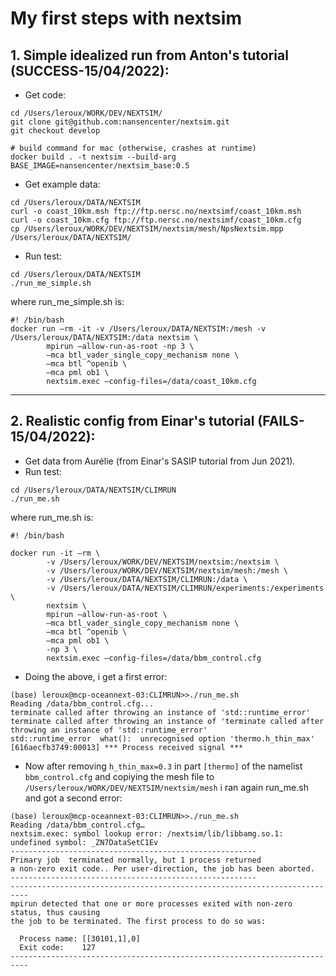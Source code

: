 # My first steps with nextsim

## 1. Simple idealized run from Anton's tutorial (SUCCESS-15/04/2022):

* Get code:
```
cd /Users/leroux/WORK/DEV/NEXTSIM/
git clone git@github.com:nansencenter/nextsim.git
git checkout develop

# build command for mac (otherwise, crashes at runtime)
docker build . -t nextsim --build-arg BASE_IMAGE=nansencenter/nextsim_base:0.5
```

* Get example data:
```
cd /Users/leroux/DATA/NEXTSIM
curl -o coast_10km.msh ftp://ftp.nersc.no/nextsimf/coast_10km.msh
curl -o coast_10km.cfg ftp://ftp.nersc.no/nextsimf/coast_10km.cfg
cp /Users/leroux/WORK/DEV/NEXTSIM/nextsim/mesh/NpsNextsim.mpp /Users/leroux/DATA/NEXTSIM/
```

* Run test:
```
cd /Users/leroux/DATA/NEXTSIM
./run_me_simple.sh
```
where run_me_simple.sh is: 
```
#! /bin/bash
docker run —rm -it -v /Users/leroux/DATA/NEXTSIM:/mesh -v /Users/leroux/DATA/NEXTSIM:/data nextsim \
        mpirun —allow-run-as-root -np 3 \
        —mca btl_vader_single_copy_mechanism none \
        —mca btl ^openib \
        —mca pml ob1 \
        nextsim.exec —config-files=/data/coast_10km.cfg
```

---
## 2. Realistic config from Einar's tutorial (FAILS-15/04/2022):
* Get data from Aurélie (from Einar's SASIP tutorial from Jun 2021).
* Run test:
```
cd /Users/leroux/DATA/NEXTSIM/CLIMRUN
./run_me.sh
```
where run_me.sh is:
```
#! /bin/bash

docker run -it —rm \
        -v /Users/leroux/WORK/DEV/NEXTSIM/nextsim:/nextsim \
        -v /Users/leroux/WORK/DEV/NEXTSIM/nextsim/mesh:/mesh \
        -v /Users/leroux/DATA/NEXTSIM/CLIMRUN:/data \
        -v /Users/leroux/DATA/NEXTSIM/CLIMRUN/experiments:/experiments \
        nextsim \
        mpirun —allow-run-as-root \
        —mca btl_vader_single_copy_mechanism none \
        —mca btl ^openib \
        —mca pml ob1 \
        -np 3 \
        nextsim.exec —config-files=/data/bbm_control.cfg
```

* Doing the above, i get a first error:
```
(base) leroux@mcp-oceannext-03:CLIMRUN>>./run_me.sh 
Reading /data/bbm_control.cfg...
terminate called after throwing an instance of 'std::runtime_error'
terminate called after throwing an instance of 'terminate called after throwing an instance of 'std::runtime_error'
std::runtime_error  what():  unrecognised option 'thermo.h_thin_max'
[616aecfb3749:00013] *** Process received signal ***
```

* Now after removing `h_thin_max=0.3` in  part `[thermo]` of the  namelist `bbm_control.cfg` and copiying the mesh file to `/Users/leroux/WORK/DEV/NEXTSIM/nextsim/mesh` i ran again run_me.sh and got a second error:
```
(base) leroux@mcp-oceannext-03:CLIMRUN>>./run_me.sh 
Reading /data/bbm_control.cfg…
nextsim.exec: symbol lookup error: /nextsim/lib/libbamg.so.1: undefined symbol: _ZN7DataSetC1Ev
-------------------------------------------------------
Primary job  terminated normally, but 1 process returned
a non-zero exit code.. Per user-direction, the job has been aborted.
-------------------------------------------------------
--------------------------------------------------------------------------
mpirun detected that one or more processes exited with non-zero status, thus causing
the job to be terminated. The first process to do so was:

  Process name: [[30101,1],0]
  Exit code:    127
--------------------------------------------------------------------------
```


